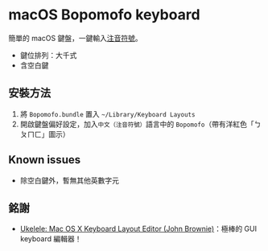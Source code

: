# macOS Bopomofo keyboard
簡單的 macOS 鍵盤，一鍵輸入[注音符號](https://www.wikiwand.com/zh-tw/注音符號)。
* 鍵位排列：大千式
* 含空白鍵

## 安裝方法
1. 將 `Bopomofo.bundle` 置入 `~/Library/Keyboard Layouts`
2. 開啟鍵盤偏好設定，加入`中文（注音符號）`語言中的 `Bopomofo`（帶有洋紅色「ㄅㄆㄇㄈ」圖示）

## Known issues
* 除空白鍵外，暫無其他英數字元

## 銘謝
* [Ukelele: Mac OS X Keyboard Layout Editor (John Brownie)](https://scripts.sil.org/cms/scripts/page.php?site_id=nrsi&id=ukelele)：極棒的 GUI keyboard 編輯器！
